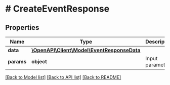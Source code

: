 # # CreateEventResponse

## Properties

Name | Type | Description | Notes
------------ | ------------- | ------------- | -------------
**data** | [**\OpenAPI\Client\Model\EventResponseData**](EventResponseData.md) |  |
**params** | **object** | Input parameters |

[[Back to Model list]](../../README.md#models) [[Back to API list]](../../README.md#endpoints) [[Back to README]](../../README.md)
